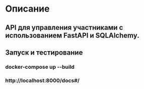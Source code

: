 # Описание #

## API для управления участниками с использованием FastAPI и SQLAlchemy. ##

## Запуск и тестирование ##

### docker-compose up --build ###

### http://localhost:8000/docs#/ ###
